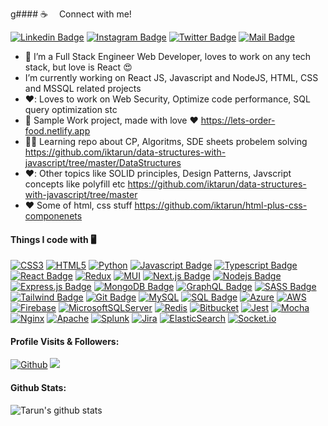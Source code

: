 g#### :coffee: &emsp;Connect with me!

[![Linkedin Badge](https://img.shields.io/badge/LinkedIn-0077B5?style=for-the-badge&logo=linkedin&logoColor=white)](https://www.linkedin.com/in/iktarun/) [![Instagram Badge](https://img.shields.io/badge/Instagram-E4405F?style=for-the-badge&logo=instagram&logoColor=white)](https://instagram.com/codewith_layman) [![Twitter Badge](https://img.shields.io/badge/Twitter-1DA1F2?style=for-the-badge&logo=twitter&logoColor=white)](https://twitter.com/iktarun) [![Mail Badge](https://img.shields.io/badge/Gmail-D14836?style=for-the-badge&logo=gmail&logoColor=white)](mailto:iktarun.dev@gmail.com)

- 🚀 I’m a Full Stack Engineer Web Developer, loves to work on any tech stack, but love is React :heart_eyes:
- I’m currently working on React JS, Javascript and NodeJS, HTML, CSS and MSSQL related projects
- ♥️: Loves to work on Web Security, Optimize code performance, SQL query optimization stc
- 🚀 Sample Work project, made with love :heart: https://lets-order-food.netlify.app
- 👨‍🎓 Learning repo about CP, Algoritms, SDE sheets probelem solving https://github.com/iktarun/data-structures-with-javascript/tree/master/DataStructures
- ♥️: Other topics like SOLID principles, Design Patterns, Javscript concepts like polyfill etc https://github.com/iktarun/data-structures-with-javascript/tree/master
- ♥️ Some of html, css stuff https://github.com/iktarun/html-plus-css-componenets

#### Things I code with 🖥️

[![CSS3](https://img.shields.io/badge/css3-%231572B6.svg?style=for-the-badge&logo=css3&logoColor=white)](#) [![HTML5](https://img.shields.io/badge/html5-%23E34F26.svg?style=for-the-badge&logo=html5&logoColor=white)](#) [![Python](https://img.shields.io/badge/python-3670A0?style=for-the-badge&logo=python&logoColor=ffdd54)](#)
[![Javascript Badge](https://img.shields.io/badge/-Javascript-F0DB4F?style=for-the-badge&labelColor=black&logo=javascript&logoColor=F0DB4F)](#) [![Typescript Badge](https://img.shields.io/badge/-Typescript-007acc?style=for-the-badge&labelColor=black&logo=typescript&logoColor=007acc)](#) [![React Badge](https://img.shields.io/badge/-React-61DBFB?style=for-the-badge&labelColor=black&logo=react&logoColor=61DBFB)](#) [![Redux](https://img.shields.io/badge/redux-%23593d88.svg?style=for-the-badge&logo=redux&logoColor=white)](#) [![MUI](https://img.shields.io/badge/MUI-%230081CB.svg?style=for-the-badge&logo=mui&logoColor=white)](#) [![Next.js Badge](https://img.shields.io/badge/next.js-000000?style=for-the-badge&logo=nextdotjs&logoColor=white)](#) [![Nodejs Badge](https://img.shields.io/badge/-Nodejs-3C873A?style=for-the-badge&labelColor=black&logo=node.js&logoColor=3C873A)](#) [![Express.js Badge](https://img.shields.io/badge/Express.js-000000?style=for-the-badge&logo=express&logoColor=white)](#) [![MongoDB Badge](https://img.shields.io/badge/MongoDB-4EA94B?style=for-the-badge&logo=mongodb&logoColor=white)](#) [![GraphQL Badge](https://img.shields.io/badge/-GraphQl-e535ab?style=for-the-badge&labelColor=black&logo=node.js&logoColor=e535ab)](#) [![SASS Badge](https://img.shields.io/badge/Sass-CC6699?style=for-the-badge&logo=sass&logoColor=white)](#) [![Tailwind Badge](https://img.shields.io/badge/Tailwind%20CSS-092749?style=for-the-badge&logo=tailwindcss&logoColor=06B6D4&labelColor=000000)](#) [![Git Badge](https://img.shields.io/badge/Git-F05032?style=for-the-badge&logo=git&logoColor=white)](#) [![MySQL](https://img.shields.io/badge/mysql-%2300f.svg?style=for-the-badge&logo=mysql&logoColor=white)](#) [![SQL Badge](https://img.shields.io/badge/-SQL-blue?style=for-the-badge&logo=appveyor)](#)
[![Azure](https://img.shields.io/badge/azure-%230072C6.svg?style=for-the-badge&logo=microsoftazure&logoColor=white)](#) [![AWS](https://img.shields.io/badge/AWS-%23FF9900.svg?style=for-the-badge&logo=amazon-aws&logoColor=white)](#) [![Firebase](https://img.shields.io/badge/firebase-%23039BE5.svg?style=for-the-badge&logo=firebase)](#) [![MicrosoftSQLServer](https://img.shields.io/badge/Microsoft%20SQL%20Server-CC2927?style=for-the-badge&logo=microsoft%20sql%20server&logoColor=white)](#) [![Redis](https://img.shields.io/badge/redis-%23DD0031.svg?style=for-the-badge&logo=redis&logoColor=white)](#) [![Bitbucket](https://img.shields.io/badge/bitbucket-%230047B3.svg?style=for-the-badge&logo=bitbucket&logoColor=white)](#) [![Jest](https://img.shields.io/badge/-jest-%23C21325?style=for-the-badge&logo=jest&logoColor=white)](#) [![Mocha](https://img.shields.io/badge/-mocha-%238D6748?style=for-the-badge&logo=mocha&logoColor=white)](#) [![Nginx](https://img.shields.io/badge/nginx-%23009639.svg?style=for-the-badge&logo=nginx&logoColor=white)](#) [![Apache](https://img.shields.io/badge/apache-%23D42029.svg?style=for-the-badge&logo=apache&logoColor=white)](#) [![Splunk](https://img.shields.io/badge/splunk-%23000000.svg?style=for-the-badge&logo=splunk&logoColor=white)](#) [![Jira](https://img.shields.io/badge/jira-%230A0FFF.svg?style=for-the-badge&logo=jira&logoColor=white)](#) [![ElasticSearch](https://img.shields.io/badge/-ElasticSearch-005571?style=for-the-badge&logo=elasticsearch)](#) [![Socket.io](https://img.shields.io/badge/Socket.io-black?style=for-the-badge&logo=socket.io&badgeColor=010101)](#) 

#### Profile Visits & Followers:

[![Github](https://img.shields.io/github/followers/iktarun?label=Follow&style=social)](https://github.com/iktarun)
![](https://visitor-badge.laobi.icu/badge?page_id=iktarun.CharalambosIoannou)

#### Github Stats:

![Tarun's github stats](https://github-readme-stats.vercel.app/api?username=iktarun&count_private=true&theme=tokyonight)
